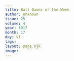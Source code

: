 ```yaml
---
title: Ball Games of the Week
author: Unknown
issue: 25
volume: 4
year: 1917
month: 17
day: VI
tags:
layout: page.njk
image:
---
```


